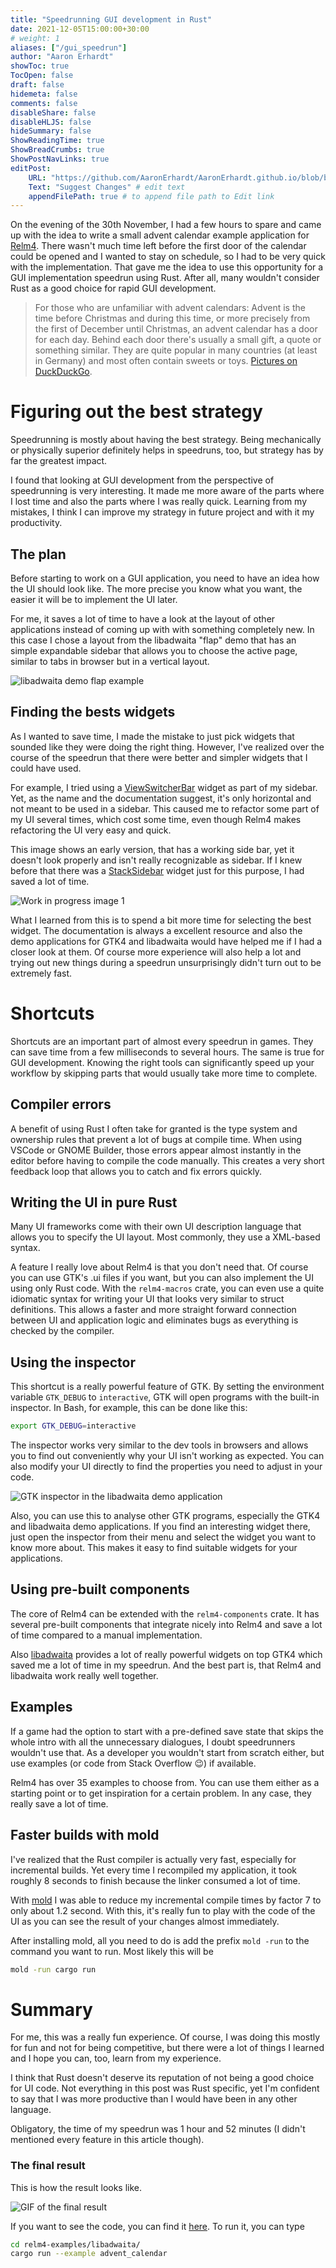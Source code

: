 ```yaml
---
title: "Speedrunning GUI development in Rust"
date: 2021-12-05T15:00:00+30:00
# weight: 1
aliases: ["/gui_speedrun"]
author: "Aaron Erhardt"
showToc: true
TocOpen: false
draft: false
hidemeta: false
comments: false
disableShare: false
disableHLJS: false
hideSummary: false
ShowReadingTime: true
ShowBreadCrumbs: true
ShowPostNavLinks: true
editPost:
    URL: "https://github.com/AaronErhardt/AaronErhardt.github.io/blob/blog/content/"
    Text: "Suggest Changes" # edit text
    appendFilePath: true # to append file path to Edit link
---
```


On the evening of the 30th November, I had a few hours to spare and came up with the idea to write a small advent calendar example application for [Relm4](https://github.com/AaronErhardt/relm4).
There wasn't much time left before the first door of the calendar could be opened and I wanted to stay on schedule, so I had to be very quick with the implementation.
That gave me the idea to use this opportunity for a GUI implementation speedrun using Rust.
After all, many wouldn't consider Rust as a good choice for rapid GUI development.

> For those who are unfamiliar with advent calendars: Advent is the time before Christmas and during this time, or more precisely from the first of December until Christmas, an advent calendar has a door for each day. Behind each door there's usually a small gift, a quote or something similar. They are quite popular in many countries (at least in Germany) and most often contain sweets or toys. [Pictures on DuckDuckGo](https://duckduckgo.com/?q=advent+calendar&t=newext&atb=v236-1&iar=images&iax=images&ia=images).

# Figuring out the best strategy

Speedrunning is mostly about having the best strategy.
Being mechanically or physically superior definitely helps in speedruns, too, but strategy has by far the greatest impact.

I found that looking at GUI development from the perspective of speedrunning is very interesting.
It made me more aware of the parts where I lost time and also the parts where I was really quick.
Learning from my mistakes, I think I can improve my strategy in future project and with it my productivity.

## The plan

Before starting to work on a GUI application, you need to have an idea how the UI should look like. The more precise you know what you want, the easier it will be to implement the UI later.

For me, it saves a lot of time to have a look at the layout of other applications instead of coming up with with something completely new. In this case I chose a layout from the libadwaita "flap" demo that has an simple expandable sidebar that allows you to choose the active page, similar to tabs in browser but in a vertical layout.

![libadwaita demo flap example](./flap-example.png)

## Finding the bests widgets

As I wanted to save time, I made the mistake to just pick widgets that sounded like they were doing the right thing. 
However, I've realized over the course of the speedrun that there were better and simpler widgets that I could have used.

For example, I tried using a [ViewSwitcherBar](https://world.pages.gitlab.gnome.org/Rust/libadwaita-rs/stable/latest/docs/libadwaita/struct.ViewSwitcherBar.html) widget as part of my sidebar.
Yet, as the name and the documentation suggest, it's only horizontal and not meant to be used in a sidebar.
This caused me to refactor some part of my UI several times, which cost some time, even though Relm4 makes refactoring the UI very easy and quick.

This image shows an early version, that has a working side bar, yet it doesn't look properly and isn't really recognizable as sidebar. If I knew before that there was a [StackSidebar](https://gtk-rs.org/gtk4-rs/git/docs/gtk4/struct.StackSidebar.html) widget just for this purpose, I had saved a lot of time.

![Work in progress image 1](./wip-1.png)

What I learned from this is to spend a bit more time for selecting the best widget. 
The documentation is always a excellent resource and also the demo applications for GTK4 and libadwaita would have helped me if I had a closer look at them.
Of course more experience will also help a lot and trying out new things during a speedrun unsurprisingly didn't turn out to be extremely fast.

# Shortcuts

Shortcuts are an important part of almost every speedrun in games.
They can save time from a few milliseconds to several hours.
The same is true for GUI development.
Knowing the right tools can significantly speed up your workflow by skipping parts that would usually take more time to complete.

## Compiler errors

A benefit of using Rust I often take for granted is the type system and ownership rules that prevent a lot of bugs at compile time.
When using VSCode or GNOME Builder, those errors appear almost instantly in the editor before having to compile the code manually.
This creates a very short feedback loop that allows you to catch and fix errors quickly.

## Writing the UI in pure Rust

Many UI frameworks come with their own UI description language that allows you to specify the UI layout. 
Most commonly, they use a XML-based syntax.

A feature I really love about Relm4 is that you don't need that. Of course you can use GTK's .ui files if you want, but you can also implement the UI using only Rust code.
With the `relm4-macros` crate, you can even use a quite idiomatic syntax for writing your UI that looks very similar to struct definitions.
This allows a faster and more straight forward connection between UI and application logic and eliminates bugs as everything is checked by the compiler.

## Using the inspector

This shortcut is a really powerful feature of GTK. By setting the environment variable `GTK_DEBUG` to `interactive`, GTK will open programs with the built-in inspector. 
In Bash, for example, this can be done like this:

```bash
export GTK_DEBUG=interactive
```

The inspector works very similar to the dev tools in browsers and allows you to find out conveniently why your UI isn't working as expected. You can also modify your UI directly to find the properties you need to adjust in your code.

![GTK inspector in the libadwaita demo application](inspector.png)

Also, you can use this to analyse other GTK programs, especially the GTK4 and libadwaita demo applications.
If you find an interesting widget there, just open the inspector from their menu and select the widget you want to know more about.
This makes it easy to find suitable widgets for your applications.

## Using pre-built components

The core of Relm4 can be extended with the `relm4-components` crate. 
It has several pre-built components that integrate nicely into Relm4 and save a lot of time compared to a manual implementation.

Also [libadwaita](https://gitlab.gnome.org/GNOME/libadwaita) provides a lot of really powerful widgets on top GTK4 which saved me a lot of time in my speedrun. And the best part is, that Relm4 and libadwaita work really well together.

## Examples

If a game had the option to start with a pre-defined save state that skips the whole intro with all the unnecessary dialogues, I doubt speedrunners wouldn't use that.
As a developer you wouldn't start from scratch either, but use examples (or code from Stack Overflow 😉) if available.

Relm4 has over 35 examples to choose from.
You can use them either as a starting point or to get inspiration for a certain problem.
In any case, they really save a lot of time.

## Faster builds with mold

I've realized that the Rust compiler is actually very fast, especially for incremental builds. Yet every time I recompiled my application, it took roughly 8 seconds to finish because the linker consumed a lot of time.

With [mold](https://github.com/rui314/mold) I was able to reduce my incremental compile times by factor 7 to only about 1.2 second. With this, it's really fun to play with the code of the UI as you can see the result of your changes almost immediately.

After installing mold, all you need to do is add the prefix `mold -run` to the command you want to run. Most likely this will be 

```bash
mold -run cargo run
```

# Summary

For me, this was a really fun experience.
Of course, I was doing this mostly for fun and not for being competitive, but there were a lot of things I learned and I hope you can, too, learn from my experience.

I think that Rust doesn't deserve its reputation of not being a good choice for UI code.
Not everything in this post was Rust specific, yet I'm confident to say that I was more productive than I would have been in any other language.

Obligatory, the time of my speedrun was 1 hour and 52 minutes (I didn't mentioned every feature in this article though).

### The final result

This is how the result looks like.

![GIF of the final result](final.gif)

If you want to see the code, you can find it [here](https://github.com/AaronErhardt/relm4/blob/main/relm4-examples/libadwaita/examples/advent_calendar.rs). To run it, you can type

```bash
cd relm4-examples/libadwaita/
cargo run --example advent_calendar
```
